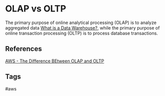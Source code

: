 # OLAP vs OLTP

The primary purpose of online analytical processing (OLAP) is to analyze aggregated data [What is a Data Warehouse?](https://github.com/EliotKhachi//publicZk/tree/main/202309120502), while the primary purpose of online transaction processing (OLTP) is to process database transactions.  


## References
[AWS - The Difference BEtween OLAP and OLTP](https://aws.amazon.com/compare/the-difference-between-olap-and-oltp/)

## Tags
#aws
